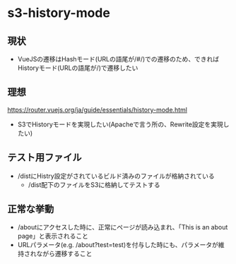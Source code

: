 # s3-history-mode

## 現状

- VueJSの遷移はHashモード(URLの語尾が/#/)での遷移のため、できればHistoryモード(URLの語尾が/)で遷移したい

## 理想

https://router.vuejs.org/ja/guide/essentials/history-mode.html

- S3でHistoryモードを実現したい(Apacheで言う所の、Rewrite設定を実現したい)

## テスト用ファイル

- /distにHistry設定がされているビルド済みのファイルが格納されている
  - /dist配下のファイルをS3に格納してテストする

## 正常な挙動

- /aboutにアクセスした時に、正常にページが読み込まれ、「This is an about page」と表示されること
- URLパラメータ(e.g. /about?test=test)を付与した時にも、パラメータが維持されながら遷移すること
